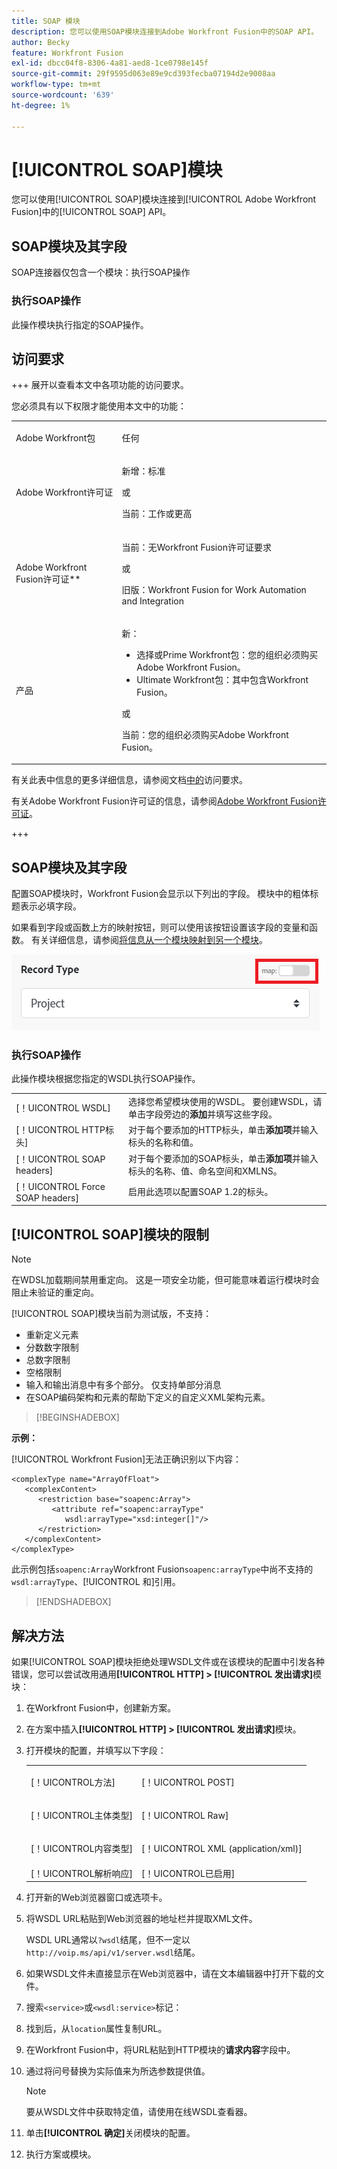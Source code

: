 ```yaml
---
title: SOAP 模块
description: 您可以使用SOAP模块连接到Adobe Workfront Fusion中的SOAP API。
author: Becky
feature: Workfront Fusion
exl-id: dbcc04f8-8306-4a81-aed8-1ce0798e145f
source-git-commit: 29f9595d063e89e9cd393fecba07194d2e9008aa
workflow-type: tm+mt
source-wordcount: '639'
ht-degree: 1%

---
```


# [!UICONTROL SOAP]模块

您可以使用[!UICONTROL SOAP]模块连接到[!UICONTROL Adobe Workfront Fusion]中的[!UICONTROL SOAP] API。

## SOAP模块及其字段

SOAP连接器仅包含一个模块：执行SOAP操作

### 执行SOAP操作

此操作模块执行指定的SOAP操作。



## 访问要求

+++ 展开以查看本文中各项功能的访问要求。

您必须具有以下权限才能使用本文中的功能：

<table style="table-layout:auto">
 <col> 
 <col> 
 <tbody> 
  <tr> 
   <td role="rowheader">Adobe Workfront包</td> 
   <td> <p>任何</p> </td> 
  </tr> 
  <tr data-mc-conditions=""> 
   <td role="rowheader">Adobe Workfront许可证</td> 
   <td> <p>新增：标准</p><p>或</p><p>当前：工作或更高</p> </td> 
  </tr> 
  <tr> 
   <td role="rowheader">Adobe Workfront Fusion许可证**</td> 
   <td>
   <p>当前：无Workfront Fusion许可证要求</p>
   <p>或</p>
   <p>旧版：Workfront Fusion for Work Automation and Integration </p>
   </td> 
  </tr> 
  <tr> 
   <td role="rowheader">产品</td> 
   <td>
   <p>新：</p> <ul><li>选择或Prime Workfront包：您的组织必须购买Adobe Workfront Fusion。</li><li>Ultimate Workfront包：其中包含Workfront Fusion。</li></ul>
   <p>或</p>
   <p>当前：您的组织必须购买Adobe Workfront Fusion。</p>
   </td> 
  </tr>
 </tbody> 
</table>

有关此表中信息的更多详细信息，请参阅文档[中的](/help/workfront-fusion/references/licenses-and-roles/access-level-requirements-in-documentation.md)访问要求。

有关Adobe Workfront Fusion许可证的信息，请参阅[Adobe Workfront Fusion许可证](/help/workfront-fusion/set-up-and-manage-workfront-fusion/licensing-operations-overview/license-automation-vs-integration.md)。

+++

## SOAP模块及其字段

配置SOAP模块时，Workfront Fusion会显示以下列出的字段。  模块中的粗体标题表示必填字段。

如果看到字段或函数上方的映射按钮，则可以使用该按钮设置该字段的变量和函数。 有关详细信息，请参阅[将信息从一个模块映射到另一个模块](/help/workfront-fusion/create-scenarios/map-data/map-data-from-one-to-another.md)。

![映射切换](/help/workfront-fusion/references/apps-and-modules/assets/map-toggle-350x74.png)

### 执行SOAP操作

此操作模块根据您指定的WSDL执行SOAP操作。

<table style="table-layout:auto">
 <col> 
 </col> 
 <col> 
 </col> 
 <tbody> 
  <tr> 
   <td>[！UICONTROL WSDL]</td> 
   <td> 选择您希望模块使用的WSDL。 要创建WSDL，请单击字段旁边的<b>添加</b>并填写这些字段。 </td> 
  </tr> 
  <tr> 
   <td>[！UICONTROL HTTP标头]</td> 
   <td> 对于每个要添加的HTTP标头，单击<b>添加项</b>并输入标头的名称和值。</td> 
  </tr> 
  <tr> 
   <td>[！UICONTROL SOAP headers]</td> 
   <td> 对于每个要添加的SOAP标头，单击<b>添加项</b>并输入标头的名称、值、命名空间和XMLNS。</td> 
  </tr> 
  <tr data-mc-conditions=""> 
   <td>[！UICONTROL Force SOAP headers]</td> 
   <td> 启用此选项以配置SOAP 1.2的标头。 </td> 
  </tr> 
  </tbody> 
</table>

## [!UICONTROL SOAP]模块的限制

>[!NOTE]
>
>在WDSL加载期间禁用重定向。 这是一项安全功能，但可能意味着运行模块时会阻止未验证的重定向。

[!UICONTROL SOAP]模块当前为测试版，不支持：

* 重新定义元素
* 分数数字限制
* 总数字限制
* 空格限制
* 输入和输出消息中有多个部分。 仅支持单部分消息
* 在SOAP编码架构和元素的帮助下定义的自定义XML架构元素。

>[!BEGINSHADEBOX]

**示例：**

[!UICONTROL Workfront Fusion]无法正确识别以下内容：

```
<complexType name="ArrayOfFloat">
   <complexContent>
      <restriction base="soapenc:Array">
         <attribute ref="soapenc:arrayType"
            wsdl:arrayType="xsd:integer[]"/>
      </restriction>
   </complexContent>
</complexType>
```

此示例包括`soapenc:Array`Workfront Fusion`soapenc:arrayType`中尚不支持的`wsdl:arrayType`、[!UICONTROL 和]引用。

>[!ENDSHADEBOX]

## 解决方法

如果[!UICONTROL SOAP]模块拒绝处理WSDL文件或在该模块的配置中引发各种错误，您可以尝试改用通用&#x200B;**[!UICONTROL HTTP] > [!UICONTROL 发出请求]**&#x200B;模块：

1. 在Workfront Fusion中，创建新方案。
1. 在方案中插入&#x200B;**[!UICONTROL HTTP] > [!UICONTROL 发出请求]**&#x200B;模块。
1. 打开模块的配置，并填写以下字段：

   <table style="table-layout:auto"> 
    <col> 
    <col> 
    <tbody> 
     <tr> 
      <td role="rowheader">[！UICONTROL方法]</td> 
      <td> <p>[！UICONTROL POST]</p> </td> 
     </tr> 
     <tr data-mc-conditions=""> 
      <td role="rowheader">[！UICONTROL主体类型]</td> 
      <td> <p>[！UICONTROL Raw]</p> </td>
     </tr> 
     <tr> 
      <td role="rowheader">[！UICONTROL内容类型]</td> 
      <td> <p>[！UICONTROL XML (application/xml)]</p> </td> 
     </tr> 
     <tr> 
      <td role="rowheader">[！UICONTROL解析响应]</td> 
      <td>[！UICONTROL已启用]</td> 
     </tr> 
    </tbody> 
   </table>

   <!--![Workaround](/help/workfront-fusion/references/apps-and-modules/assets/workaround-350x443.png)-->

1. 打开新的Web浏览器窗口或选项卡。
1. 将WSDL URL粘贴到Web浏览器的地址栏并提取XML文件。

   WSDL URL通常以`?wsdl`结尾，但不一定以`http://voip.ms/api/v1/server.wsdl`结尾。

1. 如果WSDL文件未直接显示在Web浏览器中，请在文本编辑器中打开下载的文件。
1. 搜索`<service>`或`<wsdl:service>`标记：

   <!--![Service](/help/workfront-fusion/references/apps-and-modules/assets/service-350x65.png)-->

1. 找到后，从`location`属性复制URL。
1. 在Workfront Fusion中，将URL粘贴到HTTP模块的&#x200B;**请求内容**&#x200B;字段中。
1. 通过将问号替换为实际值来为所选参数提供值。

   >[!NOTE]
   >
   > 要从WSDL文件中获取特定值，请使用在线WSDL查看器。

   <!--![Request](/help/workfront-fusion/references/apps-and-modules/assets/request-xml-350x172.png)-->

1. 单击&#x200B;**[!UICONTROL 确定]**&#x200B;关闭模块的配置。
1. 执行方案或模块。
